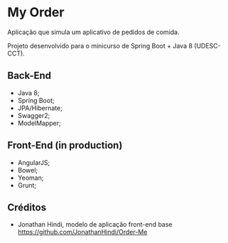 # My Order

Aplicação que simula um aplicativo de pedidos de comida.

Projeto desenvolvido para o minicurso de Spring Boot + Java 8 (UDESC-CCT).

## Back-End
- Java 8;
- Spring Boot;
- JPA/Hibernate;
- Swagger2;
- ModelMapper;

## Front-End (in production)
- AngularJS;
- Bowel;
- Yeoman;
- Grunt;

## Créditos
* Jonathan Hindi, modelo de aplicação front-end base
https://github.com/JonathanHindi/Order-Me
